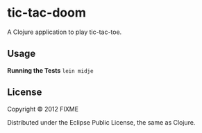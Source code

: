 # tic-tac-doom

A Clojure application to play tic-tac-toe.

## Usage
**Running the Tests**
```lein midje```

## License

Copyright © 2012 FIXME

Distributed under the Eclipse Public License, the same as Clojure.
